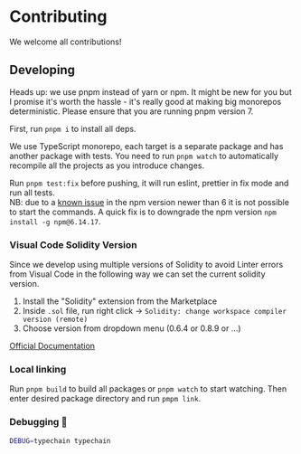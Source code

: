 # Contributing

We welcome all contributions!

## Developing

Heads up: we use pnpm instead of yarn or npm. It might be new for you but I promise it's worth the hassle - it's
really good at making big monorepos deterministic. Please ensure that you are running pnpm version 7.

First, run `pnpm i` to install all deps.

We use TypeScript monorepo, each target is a separate package and has another package with tests. You need to run
`pnpm watch` to automatically recompile all the projects as you introduce changes.

Run `pnpm test:fix` before pushing, it will run eslint, prettier in fix mode and run all tests.  
NB: due to a [known issue](https://github.com/npm/cli/issues/3210) in the npm version newer than 6 it is not possible to
start the commands. A quick fix is to downgrade the npm version `npm install -g npm@6.14.17`.

### Visual Code Solidity Version

Since we develop using multiple versions of Solidity to avoid Linter errors from Visual Code in the following way we can
set the current solidity version.

1. Install the "Solidity" extension from the Marketplace
2. Inside `.sol` file, run right click -> `Solidity: change workspace compiler version (remote)`
3. Choose version from dropdown menu (0.6.4 or 0.8.9 or ...)

[Official Documentation](https://marketplace.visualstudio.com/items?itemName=JuanBlanco.solidity)

### Local linking

Run `pnpm build` to build all packages or `pnpm watch` to start watching. Then enter desired package directory and run
`pmpm link`.

### Debugging 🐞

```sh
DEBUG=typechain typechain
```
